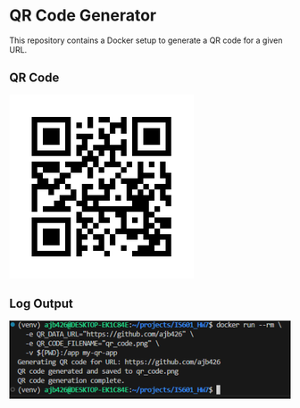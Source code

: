 # QR Code Generator

This repository contains a Docker setup to generate a QR code for a given URL.

## QR Code
![QR Code](qr_code_2.png)

## Log Output
![Log Image](log_image_2.png)
